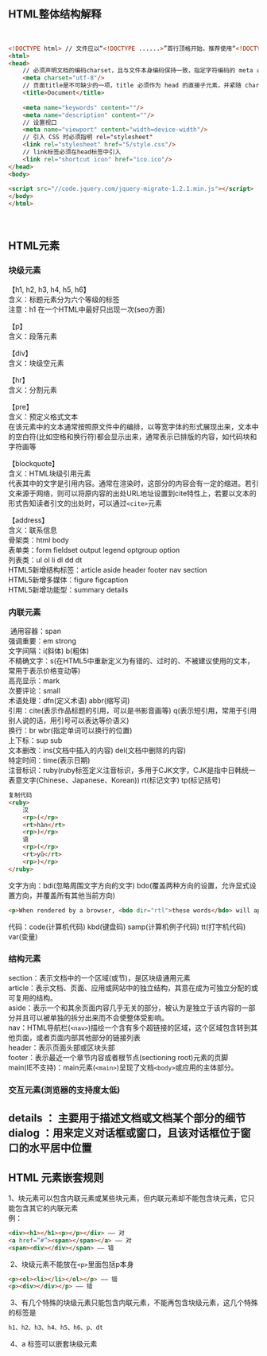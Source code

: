 ## HTML整体结构解释
﻿
```html
<!DOCTYPE html> // 文件应以“<!DOCTYPE ......>”首行顶格开始，推荐使用“<!DOCTYPE html>”
<html>
<head>
    // 必须声明文档的编码charset，且与文件本身编码保持一致，指定字符编码的 meta 必须是 head 的第一个直接子元素。推荐使用UTF-8编码
    <meta charset="utf-8"/> 
    // 页面title是不可缺少的一项，title 必须作为 head 的直接子元素，并紧随 charset 声明之后
    <title>Document</title> 
﻿
    <meta name="keywords" content=""/>
    <meta name="description" content=""/>
    // 设置视口
    <meta name="viewport" content="width=device-width"/>
    // 引入 CSS 时必须指明 rel="stylesheet"
    <link rel="stylesheet" href="5/style.css"/> 
    // link标签必须在head标签中引入
    <link rel="shortcut icon" href="ico.ico"/> 
</head>
<body>
﻿
<script src="//code.jquery.com/jquery-migrate-1.2.1.min.js"></script>   // 1. js引入要放在body的最下方(防止页面阻塞) 2. 移动环境或只针对现代浏览器设计的 Web 应用，如果引用外部资源的 URL 协议部分与页面相同，建议省略协议前缀。这是因为使用 protocol-relative URL 引入 CSS，在 IE7/8 下，会发两次请求。是否使用 protocol-relative URL 应充分考虑页面针对的环境
</body>
</html>
```
﻿
## HTML元素

### 块级元素
【h1, h2, h3, h4, h5, h6】  
含义：标题元素分为六个等级的标签   
注意：h1 在一个HTML中最好只出现一次(seo方面)

【p】  
含义：段落元素

【div】  
含义：块级空元素

【hr】  
含义：分割元素

【pre】  
含义：预定义格式文本  
在该元素中的文本通常按照原文件中的编排，以等宽字体的形式展现出来，文本中的空白符(比如空格和换行符)都会显示出来，通常表示已排版的内容，如代码块和字符画等

【blockquote】  
含义：HTML块级引用元素  
代表其中的文字是引用内容。通常在渲染时，这部分的内容会有一定的缩进。若引文来源于网络，则可以将原内容的出处URL地址设置到cite特性上，若要以文本的形式告知读者引文的出处时，可以通过`<cite>`元素

【address】  
含义：联系信息  
骨架类：html body  
表单类：form fieldset output legend optgroup option  
列表类：ul ol li dl dd dt  
HTML5新增结构标签：article aside header footer nav section  
HTML5新增多媒体：figure figcaption  
HTML5新增功能型：summary details


### 内联元素
﻿
通用容器：span  
强调重要：em strong  
文字间隔：i(斜体) b(粗体)  
不精确文字：s(在HTML5中重新定义为有错的、过时的、不被建议使用的文本，常用于表示价格变动等)  
高亮显示：mark  
次要评论：small  
术语处理：dfn(定义术语) abbr(缩写词)  
引用：cite(表示作品标题的引用，可以是书影音画等)  q(表示短引用，常用于引用别人说的话，用引号可以表达等价语义)  
换行：br wbr(指定单词可以换行的位置)  
上下标：sup sub  
文本删改：ins(文档中插入的内容) del(文档中删除的内容)  
特定时间：time(表示日期)  
注音标识：ruby(ruby标签定义注音标识，多用于CJK文字，CJK是指中日韩统一表意文字(Chinese、Japanese、Korean)) rt(标记文字) tp(标记括号)  
```html
复制代码
<ruby>
    汉
    <rp>(</rp>
    <rt>hàn</rt>
    <rp>)</rp>
    语
    <rp>(</rp>
    <rt>yǔ</rt>
    <rp>)</rp>    
</ruby>
```
文字方向：bdi(忽略周围文字方向的文字) bdo(覆盖两种方向的设置，允许显式设置方向，并覆盖所有其他当前方向)  
```html
<p>When rendered by a browser, <bdo dir="rtl">these words</bdo> will appear as 'sdroweseht'</p>
```
代码：code(计算机代码) kbd(键盘码) samp(计算机例子代码) tt(打字机代码) var(变量)
﻿
### 结构元素
section：表示文档中的一个区域(或节)，是区块级通用元素  
article：表示文档、页面、应用或网站中的独立结构，其意在成为可独立分配的或可复用的结构。  
aside：表示一个和其余页面内容几乎无关的部分，被认为是独立于该内容的一部分并且可以被单独的拆分出来而不会使整体受影响。  
nav：HTML导航栏(`<nav>`)描绘一个含有多个超链接的区域，这个区域包含转到其他页面，或者页面内部其他部分的链接列表  
header：表示页面头部或区块头部  
footer：表示最近一个章节内容或者根节点(sectioning root)元素的页脚  
main(IE不支持)：main元素(`<main>`)呈现了文档`<body>`或应用的主体部分。
﻿
﻿
### 交互元素(浏览器的支持度太低)
details ： 主要用于描述文档或文档某个部分的细节  
dialog ：用来定义对话框或窗口，且该对话框位于窗口的水平居中位置
﻿
--------------------------------------

## HTML 元素嵌套规则
1、块元素可以包含内联元素或某些块元素，但内联元素却不能包含块元素，它只能包含其它的内联元素  
例：
```html
<div><h1></h1><p></p></div> —— 对
<a href=”#”><span></span></a> —— 对
<span><div></div></span> —— 错
```
﻿
2、块级元素不能放在`<p>`里面包括p本身
```html
<p><ol><li></li></ol></p> —— 错
<p><div></div></p> —— 错
```
﻿
3、有几个特殊的块级元素只能包含内联元素，不能再包含块级元素，这几个特殊的标签是
```html
h1、h2、h3、h4、h5、h6、p、dt
```
﻿
4、a 标签可以嵌套块级元素